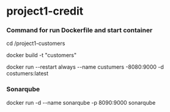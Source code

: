 # project1-credit

### Command for run Dockerfile and start container
cd /project1-customers

docker build -t "customers"

docker run --restart always --name custumers -8080:9000 -d costumers:latest

### Sonarqube

docker run -d --name sonarqube -p 8090:9000 sonarqube
